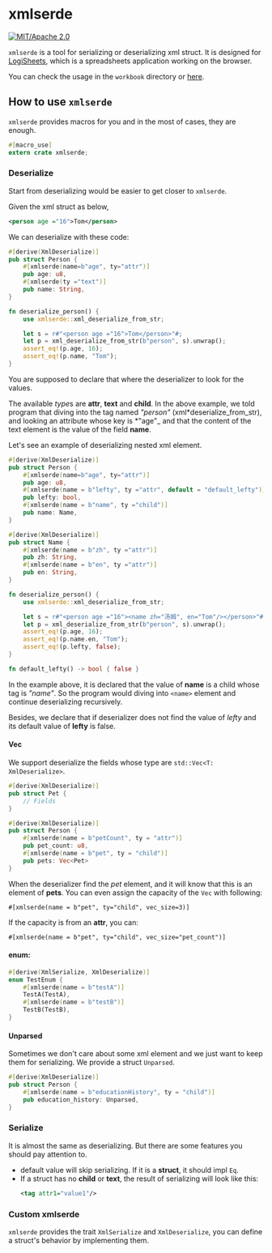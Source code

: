 # xmlserde

[![MIT/Apache 2.0](https://img.shields.io/badge/license-MIT/Mit-blue.svg)](./LICENSE)

`xmlserde` is a tool for serializing or deserializing xml struct.
It is designed for [LogiSheets](https://github.com/proclml/LogiSheets), which is a spreadsheets application working on the browser.

You can check the usage in the `workbook` directory or [here](https://github.com/proclml/LogiSheets/crates/workbook).

## How to use `xmlserde`

`xmlserde` provides macros for you and in the most of cases, they are enough.

```rs
#[macro_use]
extern crate xmlserde;
```

### Deserialize

Start from deserializing would be easier to get closer to `xmlserde`.

Given the xml struct as below,

```xml
<person age ="16">Tom</person>
```

We can deserialize with these code:

```rs
#[derive(XmlDeserialize)]
pub struct Person {
    #[xmlserde(name=b"age", ty="attr")]
    pub age: u8,
    #[xmlserde(ty ="text")]
    pub name: String,
}

fn deserialize_person() {
    use xmlserde::xml_deserialize_from_str;

    let s = r#"<person age ="16">Tom</person>"#;
    let p = xml_deserialize_from_str(b"person", s).unwrap();
    assert_eq!(p.age, 16);
    assert_eq!(p.name, "Tom");
}
```

You are supposed to declare that where the deserializer to look for the values.

The available *type*s are **attr**, **text** and **child**. In the above example, we told program that diving into the tag named _"person"_ (xml*deserialize_from_str), and looking an attribute
whose key is *"age"\_ and that the content of the text element is the value of the field **name**.

Let's see an example of deserializing nested xml element.

```rs
#[derive(XmlDeserialize)]
pub struct Person {
    #[xmlserde(name=b"age", ty="attr")]
    pub age: u8,
    #[xmlserde(name = b"lefty", ty ="attr", default = "default_lefty")]
    pub lefty: bool,
    #[xmlserde(name = b"name", ty ="child")]
    pub name: Name,
}

#[derive(XmlDeserialize)]
pub struct Name {
    #[xmlserde(name = b"zh", ty ="attr")]
    pub zh: String,
    #[xmlserde(name = b"en", ty ="attr")]
    pub en: String,
}

fn deserialize_person() {
    use xmlserde::xml_deserialize_from_str;

    let s = r#"<person age ="16"><name zh="汤姆", en="Tom"/></person>"#;
    let p = xml_deserialize_from_str(b"person", s).unwrap();
    assert_eq!(p.age, 16);
    assert_eq!(p.name.en, "Tom");
    assert_eq!(p.lefty, false);
}

fn default_lefty() -> bool { false }
```

In the example above, it is declared that the value of **name** is a child whose tag is _"name"_. So the program would diving into `<name>` element and continue deserializing recursively.

Besides, we declare that if deserializer does not find the value of _lefty_
and its default value of **lefty** is false.

#### Vec

We support deserialize the fields whose type are `std::Vec<T: XmlDeserialize>`.

```rs
#[derive(XmlDeserialize)]
pub struct Pet {
    // Fields
}

#[derive(XmlDeserialize)]
pub struct Person {
    #[xmlserde(name = b"petCount", ty = "attr")]
    pub pet_count: u8,
    #[xmlserde(name = b"pet", ty = "child")]
    pub pets: Vec<Pet>
}
```

When the deserializer find the _pet_ element, and it will know that this is an element of **pets**. You can even assign the capacity of the `Vec` with following:

```
#[xmlserde(name = b"pet", ty="child", vec_size=3)]
```

If the capacity is from an **attr**, you can:

```
#[xmlserde(name = b"pet", ty="child", vec_size="pet_count")]
```

#### enum:

```rs
#[derive(XmlSerialize, XmlDeserialize)]
enum TestEnum {
    #[xmlserde(name = b"testA")]
    TestA(TestA),
    #[xmlserde(name = b"testB")]
    TestB(TestB),
}
```

#### Unparsed

Sometimes we don't care about some xml element and we just want to keep them for serializing.
We provide a struct `Unparsed`.

```rs
#[derive(XmlDeserialize)]
pub struct Person {
    #[xmlserde(name = b"educationHistory", ty = "child")]
    pub education_history: Unparsed,
}
```

### Serialize

It is almost the same as deserializing. But there are some features you
should pay attention to.

- default value will skip serializing. If it is a **struct**,
  it should impl `Eq`.
- If a struct has no **child** or **text**, the result of serializing will
  look like this:
  ```xml
  <tag attr1="value1"/>
  ```

### Custom xmlserde

`xmlserde` provides the trait `XmlSerialize` and `XmlDeserialize`, you
can define a struct's behavior by implementing them.
